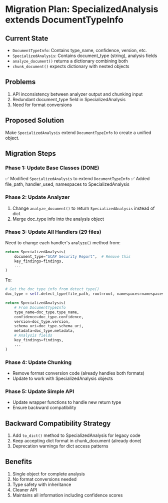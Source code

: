 # Migration Plan: SpecializedAnalysis extends DocumentTypeInfo

## Current State
- `DocumentTypeInfo`: Contains type_name, confidence, version, etc.
- `SpecializedAnalysis`: Contains document_type (string), analysis fields
- `analyze_document()` returns a dictionary combining both
- `chunk_document()` expects dictionary with nested objects

## Problems
1. API inconsistency between analyzer output and chunking input
2. Redundant document_type field in SpecializedAnalysis
3. Need for format conversions

## Proposed Solution
Make `SpecializedAnalysis` extend `DocumentTypeInfo` to create a unified object.

## Migration Steps

### Phase 1: Update Base Classes (DONE)
✅ Modified `SpecializedAnalysis` to extend `DocumentTypeInfo`
✅ Added file_path, handler_used, namespaces to SpecializedAnalysis

### Phase 2: Update Analyzer
1. Change `analyze_document()` to return `SpecializedAnalysis` instead of dict
2. Merge doc_type info into the analysis object

### Phase 3: Update All Handlers (29 files)
Need to change each handler's `analyze()` method from:
```python
return SpecializedAnalysis(
    document_type="SCAP Security Report",  # Remove this
    key_findings=findings,
    ...
)
```

To:
```python
# Get the doc_type info from detect_type()
doc_type = self.detect_type(file_path, root=root, namespaces=namespaces)

return SpecializedAnalysis(
    # From DocumentTypeInfo
    type_name=doc_type.type_name,
    confidence=doc_type.confidence,
    version=doc_type.version,
    schema_uri=doc_type.schema_uri,
    metadata=doc_type.metadata,
    # Analysis fields
    key_findings=findings,
    ...
)
```

### Phase 4: Update Chunking
- Remove format conversion code (already handles both formats)
- Update to work with SpecializedAnalysis objects

### Phase 5: Update Simple API
- Update wrapper functions to handle new return type
- Ensure backward compatibility

## Backward Compatibility Strategy
1. Add `to_dict()` method to SpecializedAnalysis for legacy code
2. Keep accepting dict format in chunk_document (already done)
3. Deprecation warnings for dict access patterns

## Benefits
1. Single object for complete analysis
2. No format conversions needed
3. Type safety with inheritance
4. Cleaner API
5. Maintains all information including confidence scores